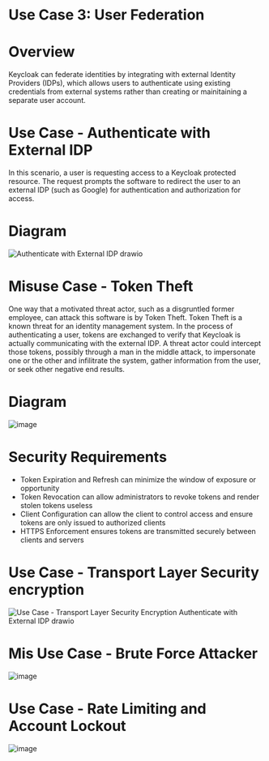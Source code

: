 # Use Case 3: User Federation

# Overview

Keycloak can federate identities by integrating with external Identity Providers (IDPs), which allows users to authenticate using existing credentials from external systems rather than creating or mainitaining a separate user account.

# Use Case - Authenticate with External IDP

In this scenario, a user is requesting access to a Keycloak protected resource.  The request prompts the software to redirect the user to an external IDP (such as Google) for authentication and authorization for access.  

# Diagram

![Authenticate with External IDP drawio](https://github.com/user-attachments/assets/27448592-ac96-4201-8fc2-c942d2dff8a6)

# Misuse Case - Token Theft

One way that a motivated threat actor, such as a disgruntled former employee, can attack this software is by Token Theft.  Token Theft is a known threat for an identity management system.  In the process of authenticating a user, tokens are exchanged to verify that Keycloak is actually communicating with the external IDP.  A threat actor could intercept those tokens, possibly through a man in the middle attack, to impersonate one or the other and infilitrate the system, gather information from the user, or seek other negative end results.  

# Diagram

![image](https://github.com/user-attachments/assets/a8677924-e870-4d02-8112-220270b77113)

# Security Requirements
- Token Expiration and Refresh can minimize the window of exposure or opportunity
- Token Revocation can allow administrators to revoke tokens and render stolen tokens useless
- Client Configuration can allow the client to control access and ensure tokens are only issued to authorized clients
- HTTPS Enforcement ensures tokens are transmitted securely between clients and servers

# Use Case - Transport Layer Security encryption
![Use Case - Transport Layer Security Encryption Authenticate with External IDP drawio](https://github.com/user-attachments/assets/794258a8-27e1-462d-8b45-a0c551a0b19d)

# Mis Use Case - Brute Force Attacker
![image](https://github.com/user-attachments/assets/0af31e1c-96a7-4f31-912f-bfd6e85c5b77)

# Use Case - Rate Limiting and Account Lockout
![image](https://github.com/user-attachments/assets/3287e225-99d2-4004-a46a-74c597a89acd)


